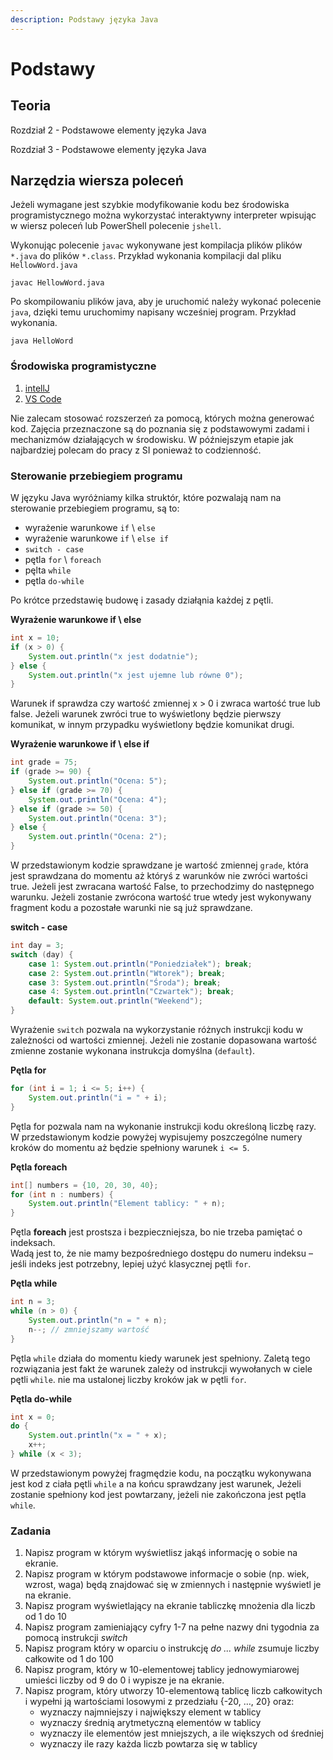 ```yaml
---
description: Podstawy języka Java
---
```


# Podstawy

## Teoria&#x20;

Rozdział 2 - Podstawowe elementy języka Java

Rozdział 3 - Podstawowe elementy języka Java

## **Narzędzia wiersza poleceń**

Jeżeli wymagane jest szybkie modyfikowanie kodu bez środowiska programistycznego można wykorzystać interaktywny interpreter wpisując w wiersz poleceń lub PowerShell polecenie `jshell`.&#x20;

Wykonując polecenie `javac` wykonywane jest kompilacja plików plików `*.java` do plików `*.class`.  Przykład wykonania kompilacji dal pliku `HellowWord.java`&#x20;

`javac HellowWord.java`

Po skompilowaniu plików java, aby je uruchomić należy wykonać polecenie `java`, dzięki temu uruchomimy napisany wcześniej program. Przykład wykonania.

`java HelloWord`&#x20;

### **Środowiska programistyczne**

1. [intellJ](https://www.jetbrains.com/idea/)
2. [VS Code](https://code.visualstudio.com/)

Nie zalecam stosować rozszerzeń za pomocą, których można generować kod. Zajęcia przeznaczone są do poznania się z podstawowymi zadami i mechanizmów działających w środowisku. W późniejszym etapie jak najbardziej polecam do pracy z SI ponieważ to codzienność. &#x20;

### **Sterowanie przebiegiem programu**

W języku Java wyróżniamy kilka struktór, które pozwalają nam na sterowanie przebiegiem programu, są to:

* wyrażenie warunkowe `if` \ `else`
* wyrażenie warunkowe `if` \ `else if`
* `switch - case`
* pętla `for` \ `foreach`
* pęlta `while`&#x20;
* pętla `do-while`

Po krótce przedstawię budowę i zasady działąnia każdej z pętli.

**Wyrażenie warunkowe if \ else**

```java
int x = 10;
if (x > 0) { 
    System.out.println("x jest dodatnie");
} else {
    System.out.println("x jest ujemne lub równe 0");
}
```

Warunek if sprawdza czy wartość zmiennej x > 0 i zwraca wartość true lub false. Jeżeli warunek zwróci true to wyświetlony będzie pierwszy komunikat, w innym przypadku wyświetlony będzie komunikat drugi.

**Wyrażenie warunkowe if \ else if**

```java
int grade = 75;
if (grade >= 90) {
    System.out.println("Ocena: 5");
} else if (grade >= 70) {
    System.out.println("Ocena: 4");
} else if (grade >= 50) {
    System.out.println("Ocena: 3");
} else {
    System.out.println("Ocena: 2");
}
```

W przedstawionym kodzie sprawdzane je wartość zmiennej `grade`, która jest sprawdzana do momentu aż któryś z warunków nie zwróci wartości true. Jeżeli jest zwracana wartość False, to przechodzimy do następnego warunku. Jeżeli zostanie zwrócona wartość true wtedy jest wykonywany fragment kodu a pozostałe warunki nie są już sprawdzane.&#x20;

**switch - case**

```java
int day = 3;
switch (day) {
    case 1: System.out.println("Poniedziałek"); break;
    case 2: System.out.println("Wtorek"); break;
    case 3: System.out.println("Środa"); break;
    case 4: System.out.println("Czwartek"); break;
    default: System.out.println("Weekend");
}
```

Wyrażenie `switch` pozwala na wykorzystanie różnych instrukcji kodu w zależności od wartości zmiennej. Jeżeli nie zostanie dopasowana wartość zmienne zostanie wykonana instrukcja domyślna (`default`).

**Pętla for**&#x20;

```java
for (int i = 1; i <= 5; i++) {
    System.out.println("i = " + i);
}
```

Pętla for pozwala nam na wykonanie instrukcji kodu określoną liczbę razy. W przedstawionym kodzie powyżej wypisujemy poszczególne numery kroków do momentu aż będzie spełniony warunek `i <= 5`. &#x20;

**Pętla foreach**

```java
int[] numbers = {10, 20, 30, 40};    
for (int n : numbers) {
    System.out.println("Element tablicy: " + n);
}
```

Pętla **foreach** jest prostsza i bezpieczniejsza, bo nie trzeba pamiętać o indeksach.\
Wadą jest to, że nie mamy bezpośredniego dostępu do numeru indeksu – jeśli indeks jest potrzebny, lepiej użyć klasycznej pętli `for`.

**Pętla while**

```java
int n = 3;
while (n > 0) {
    System.out.println("n = " + n);
    n--; // zmniejszamy wartość
}
```

Pętla `while` działa do momentu kiedy warunek jest spełniony. Zaletą tego rozwiązania jest fakt że warunek zależy od instrukcji wywołanych w ciele pętli `while`. nie ma ustalonej liczby kroków jak w pętli `for`.

**Pętla do-while**

```java
int x = 0;
do {
    System.out.println("x = " + x);
    x++;
} while (x < 3);
```

W przedstawionym powyżej fragmędzie kodu, na początku wykonywana jest kod z ciała pętli `while` a na końcu sprawdzany jest warunek, Jeżeli zostanie spełniony kod jest powtarzany, jeżeli nie zakończona jest pętla `while`.

### **Zadania**

1. Napisz program w którym wyświetlisz jakąś informację o sobie na ekranie.
2. Napisz program w którym podstawowe informacje o sobie (np. wiek, wzrost, waga) będą znajdować się w zmiennych i następnie wyświetl je na ekranie.
3. Napisz program wyświetlający na ekranie tabliczkę mnożenia dla liczb od 1 do 10
4. Napisz program zamieniający cyfry 1-7 na pełne nazwy dni tygodnia za pomocą instrukcji _switch_
5. Napisz program który w oparciu o instrukcję _do ... while_ zsumuje liczby całkowite od 1 do 100
6. Napisz program, który w 10-elementowej tablicy jednowymiarowej umieści liczby od 9 do 0 i wypisze je na ekranie.
7. Napisz program, który utworzy 10-elementową tablicę liczb całkowitych i wypełni ją wartościami losowymi z przedziału {-20, …, 20} oraz:
   * wyznaczy najmniejszy i największy element w tablicy
   * wyznaczy średnią arytmetyczną elementów w tablicy
   * wyznaczy ile elementów jest mniejszych, a ile większych od średniej
   * wyznaczy ile razy każda liczb powtarza się w tablicy
